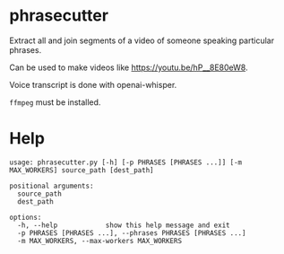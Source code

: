 # phrasecutter
Extract all and join segments of a video of someone speaking particular phrases.

Can be used to make videos like https://youtu.be/hP__8E80eW8.

Voice transcript is done with openai-whisper.

`ffmpeg` must be installed.

# Help
```
usage: phrasecutter.py [-h] [-p PHRASES [PHRASES ...]] [-m MAX_WORKERS] source_path [dest_path]

positional arguments:
  source_path
  dest_path

options:
  -h, --help            show this help message and exit
  -p PHRASES [PHRASES ...], --phrases PHRASES [PHRASES ...]
  -m MAX_WORKERS, --max-workers MAX_WORKERS
```

